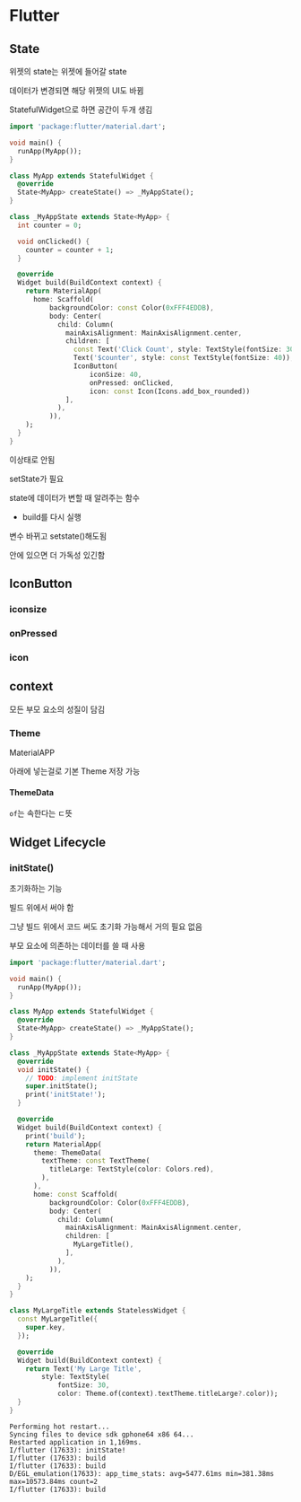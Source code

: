 # Flutter

## State

위젯의 state는 위젯에 들어갈 state

데이터가 변경되면 해당 위젯의 UI도 바뀜

StatefulWidget으로 하면 공간이 두개 생김

```dart
import 'package:flutter/material.dart';

void main() {
  runApp(MyApp());
}

class MyApp extends StatefulWidget {
  @override
  State<MyApp> createState() => _MyAppState();
}

class _MyAppState extends State<MyApp> {
  int counter = 0;

  void onClicked() {
    counter = counter + 1;
  }

  @override
  Widget build(BuildContext context) {
    return MaterialApp(
      home: Scaffold(
          backgroundColor: const Color(0xFFF4EDDB),
          body: Center(
            child: Column(
              mainAxisAlignment: MainAxisAlignment.center,
              children: [
                const Text('Click Count', style: TextStyle(fontSize: 30)),
                Text('$counter', style: const TextStyle(fontSize: 40)),
                IconButton(
                    iconSize: 40,
                    onPressed: onClicked,
                    icon: const Icon(Icons.add_box_rounded))
              ],
            ),
          )),
    );
  }
}

```

이상태로 안됨

setState가 필요

state에 데이터가 변할 때 알려주는 함수

- build를 다시 실행

변수 바뀌고 setstate()해도됨

안에 있으면 더 가독성 있긴함

## IconButton

### iconsize

### onPressed

### icon



## context

모든 부모 요소의 성질이 담김

### Theme

MaterialAPP

아래에 넣는걸로 기본 Theme 저장 가능

#### ThemeData

`of`는 속한다는 ㄷ뜻



## Widget Lifecycle

### initState()

초기화하는 기능

빌드 위에서 써야 함

그냥 빌드 위에서 코드 써도 초기화 가능해서 거의 필요 없음

부모 요소에 의존하는 데이터를 쓸 때 사용

```dart
import 'package:flutter/material.dart';

void main() {
  runApp(MyApp());
}

class MyApp extends StatefulWidget {
  @override
  State<MyApp> createState() => _MyAppState();
}

class _MyAppState extends State<MyApp> {
  @override
  void initState() {
    // TODO: implement initState
    super.initState();
    print('initState!');
  }

  @override
  Widget build(BuildContext context) {
    print('build');
    return MaterialApp(
      theme: ThemeData(
        textTheme: const TextTheme(
          titleLarge: TextStyle(color: Colors.red),
        ),
      ),
      home: const Scaffold(
          backgroundColor: Color(0xFFF4EDDB),
          body: Center(
            child: Column(
              mainAxisAlignment: MainAxisAlignment.center,
              children: [
                MyLargeTitle(),
              ],
            ),
          )),
    );
  }
}

class MyLargeTitle extends StatelessWidget {
  const MyLargeTitle({
    super.key,
  });

  @override
  Widget build(BuildContext context) {
    return Text('My Large Title',
        style: TextStyle(
            fontSize: 30,
            color: Theme.of(context).textTheme.titleLarge?.color));
  }
}

```



```
Performing hot restart...
Syncing files to device sdk gphone64 x86 64...
Restarted application in 1,169ms.
I/flutter (17633): initState!
I/flutter (17633): build
I/flutter (17633): build
D/EGL_emulation(17633): app_time_stats: avg=5477.61ms min=381.38ms max=10573.84ms count=2
I/flutter (17633): build

```

